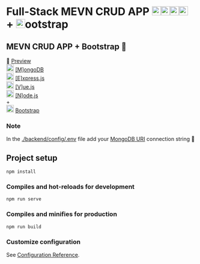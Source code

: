 # Full-Stack MEVN CRUD APP <img src="https://cdn.icon-icons.com/icons2/2415/PNG/512/mongodb_original_logo_icon_146424.png" width="24px"/><img src="https://cdn.icon-icons.com/icons2/2415/PNG/512/express_original_logo_icon_146527.png" width="24px"/><img src="https://cdn.icon-icons.com/icons2/2107/PNG/512/file_type_vue_icon_130078.png" width="24px"/><img src="https://cdn.icon-icons.com/icons2/2415/PNG/512/nodejs_plain_logo_icon_146409.png" width="24px"/> \+ <img src="https://cdn.icon-icons.com/icons2/2415/PNG/512/bootstrap_plain_logo_icon_146619.png" width="24px"/>ootstrap

## MEVN CRUD APP + Bootstrap 🙌 <br>

🎥 [Preview](https://www.youtube.com/watch?v=5k4WFVnDNu8) <br>
<img src="https://cdn.icon-icons.com/icons2/2415/PNG/512/mongodb_original_logo_icon_146424.png" width="20px"/> [[M]ongoDB](https://www.mongodb.com/) <br>
<img src="https://cdn.icon-icons.com/icons2/2415/PNG/512/express_original_logo_icon_146527.png" width="20px"/> [[E]xpress.js](https://expressjs.com/)<br>
<img src="https://cdn.icon-icons.com/icons2/2107/PNG/512/file_type_vue_icon_130078.png" width="20px"/> [[V]ue.js](https://v3.vuejs.org/)<br>
<img src="https://cdn.icon-icons.com/icons2/2415/PNG/512/nodejs_plain_logo_icon_146409.png" width="20px"/> [[N]ode.js](https://nodejs.org/en/)<br>
\+ <br>
<img src="https://cdn.icon-icons.com/icons2/2415/PNG/512/bootstrap_plain_logo_icon_146619.png" width="20px"/> [Bootstrap](https://getbootstrap.com/)

### Note

In the <ins>./backend/config/.env</ins> file add your <ins>MongoDB URI</ins> connection string 🔗

## Project setup

```
npm install
```

### Compiles and hot-reloads for development

```
npm run serve
```

### Compiles and minifies for production

```
npm run build
```

### Customize configuration

See [Configuration Reference](https://cli.vuejs.org/config/).
